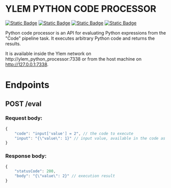 # YLEM PYTHON CODE PROCESSOR

<a href="https://github.com/ylem-co/ylem?tab=Apache-2.0-1-ov-file">![Static Badge](https://img.shields.io/badge/license-Apache%202.0-black)</a>
<a href="https://ylem.co" target="_blank">![Static Badge](https://img.shields.io/badge/website-ylem.co-black)</a>
<a href="https://docs.ylem.co" target="_blank">![Static Badge](https://img.shields.io/badge/documentation-docs.ylem.co-black)</a>
<a href="https://join.slack.com/t/ylem-co/shared_invite/zt-2nawzl6h0-qqJ0j7Vx_AEHfnB45xJg2Q" target="_blank">![Static Badge](https://img.shields.io/badge/community-join%20Slack-black)</a>

Python code processor is an API for evaluating Python expressions from the "Code" pipeline task. It executes arbitrary Python code and returns the results.

It is available inside the Ylem network on http://ylem_python_processor:7338 or from the host machine on http://127.0.0.1:7338.

# Endpoints

## POST /eval

### Request body:

```js
{
    "code": "input['value'] = 2", // the code to execute
    "input": "{\"value\": 1}" // input value, available in the code as "input" variable
}
```

### Response body:
```js
{
    "statusCode": 200,
    "body": "{\"value\": 2}" // execution result
}
```
